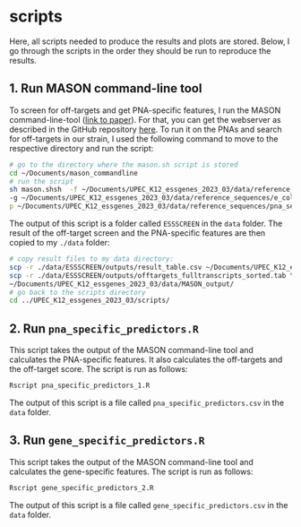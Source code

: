 # scripts

Here, all scripts needed to produce the results and plots are stored. Below, I go through the scripts in the order 
they should be run to reproduce the results. 

## 1. Run MASON command-line tool
To screen for off-targets and get PNA-specific features, I run the MASON command-line-tool 
([link to paper](https://rnajournal.cshlp.org/content/early/2023/02/07/rna.079263.122.abstract)). For that, you can get
the webserver as described in the GitHub repository [here](https://github.com/BarquistLab/mason_commandline). 
To run it on the PNAs and search for off-targets in our strain, I used the following command to move to the respective
directory and run the script:

```bash
# go to the directory where the mason.sh script is stored
cd ~/Documents/mason_commandline
# run the script
sh mason.shsh  -f ~/Documents/UPEC_K12_essgenes_2023_03/data/reference_sequences/e_coli_K12.fasta \
-g ~/Documents/UPEC_K12_essgenes_2023_03/data/reference_sequences/e_coli_K12.gff3 -m 2 -i ESSSCREEN -\
p ~/Documents/UPEC_K12_essgenes_2023_03/data/reference_sequences/pna_sequences.fasta  
```

The output of this script is a folder called `ESSSCREEN` in the `data` folder. The result of the off-target screen and
the PNA-specific features are then copied to my `./data` folder:
    

```bash
# copy result files to my data directory:
scp -r ./data/ESSSCREEN/outputs/result_table.csv ~/Documents/UPEC_K12_essgenes_2023_03/data/MASON_output/
scp -r ./data/ESSSCREEN/outputs/offtargets_fulltranscripts_sorted.tab \
~/Documents/UPEC_K12_essgenes_2023_03/data/MASON_output/
# go back to the scripts directory
cd ../UPEC_K12_essgenes_2023_03/scripts/
```

## 2. Run `pna_specific_predictors.R`
This script takes the output of the MASON command-line tool and calculates the PNA-specific features. It also
calculates the off-targets and the off-target score. The script is run as follows:

```bash
Rscript pna_specific_predictors_1.R
```

The output of this script is a file called `pna_specific_predictors.csv` in the `data` folder.

## 3. Run `gene_specific_predictors.R`

This script takes the output of the MASON command-line tool and calculates the gene-specific features. The script is
run as follows:

```bash
Rscript gene_specific_predictors_2.R
```

The output of this script is a file called `gene_specific_predictors.csv` in the `data` folder.



